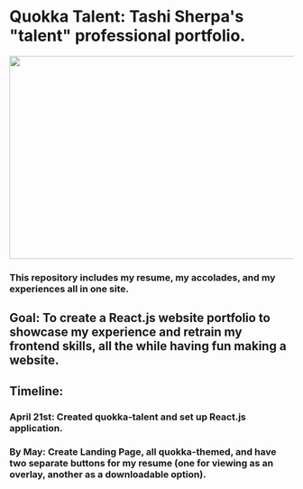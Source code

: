 # Quokka Talent: Tashi Sherpa's "talent" professional portfolio.

<img src="https://user-images.githubusercontent.com/68435081/233759182-7c343ffe-312a-4e0a-939f-0435be21b765.png" width="800" height="360">

### This repository includes my resume, my accolades, and my experiences all in one site.

## Goal: To create a React.js website portfolio to showcase my experience and retrain my frontend skills, all the while having fun making a website.

## Timeline:

### April 21st: Created quokka-talent and set up React.js application.

### By May: Create Landing Page, all quokka-themed, and have two separate buttons for my resume (one for viewing as an overlay, another as a downloadable option).


